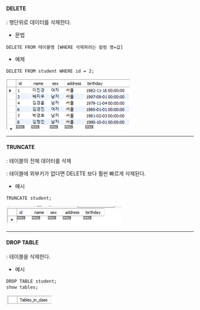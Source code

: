 #### DELETE

: 행단위로 데이터를 삭제한다.



* 문법

```mysql
DELETE FROM 테이블명 [WHERE 삭제하려는 칼럼 명=값]
```



* 예제

```mysql
DELETE FROM student WHERE id = 2;
```



![image-20230309172634305](3.삭제.assets/image-20230309172634305.png)



---



#### TRUNCATE

: 테이블의 전체 데이터를 삭제

: 테이블에 외부키가 없다면 DELETE 보다 훨씬 빠르게 삭제된다.



* 예시

```mysql
TRUNCATE student;
```

![image-20230309172840872](3.삭제.assets/image-20230309172840872.png)

---



#### DROP TABLE

: 테이블을 삭제한다.



* 예시

```mysql
DROP TABLE student;
show tables;
```

![image-20230309172959340](3.삭제.assets/image-20230309172959340.png)